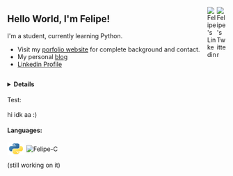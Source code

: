 <a href="https://twitter.com/fxllpe" target="_blank" rel="nofollow"><img align="right" alt="Felipe's Twitter" width="22px" src="https://cdn.jsdelivr.net/npm/simple-icons@v3/icons/twitter.svg" /></a><a href="https://www.linkedin.com/in/felipezanardi" target="_blank" rel="nofollow"><img align="right" alt="Felipe's Linkedin" width="22px" src="https://cdn.jsdelivr.net/npm/simple-icons@v3/icons/linkedin.svg" /></a>
## Hello World, I'm Felipe! 
I'm a student, currently learning Python.

- Visit my [porfolio website](https://felipezanardi.github.io/) for complete background and contact.
- My personal [blog](https://felipezanardi.github.io/blog/)
- [Linkedin Profile](https://www.linkedin.com/in/felipezanardi)
<h2 align="left">

#### <details>
  <summary>
    Test: 
  </summary>
  <br/>
  <div>
    hi
    idk
    aa
    :)
  </div>
</details>

#### Languages:

<img align="center" alt="Felipe-Python" height="30" width="40" src="https://raw.githubusercontent.com/devicons/devicon/master/icons/python/python-original.svg"> <img align="center" alt="Felipe-C" height="30" width="40" src="https://cdn.jsdelivr.net/gh/devicons/devicon/icons/c/c-original.svg">
          
(still working on it)
